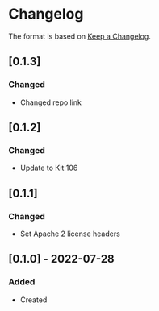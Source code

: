 # Changelog
The format is based on [Keep a Changelog](https://keepachangelog.com/en/1.0.0/).

## [0.1.3]
### Changed
- Changed repo link

## [0.1.2]
### Changed
- Update to Kit 106

## [0.1.1]
### Changed
- Set Apache 2 license headers

## [0.1.0] - 2022-07-28
### Added
- Created
